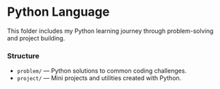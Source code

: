 # Python Language

This folder includes my Python learning journey through problem-solving and project building.

### Structure

- `problem/` — Python solutions to common coding challenges.
- `project/` — Mini projects and utilities created with Python.
